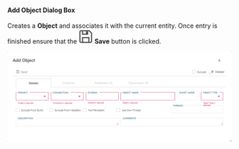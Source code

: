 #### Add Object Dialog Box  

Creates a **Object** and associates it with the current entity.  Once entry is finished ensure that the <img class="icon-inline" src="images/svg-icons/save.svg" /> **Save** button is clicked.

<img
    src="images/bimlflex-app-dialog-add-object.png"
    class="border-image"
    title="Add Object Dialog Box"
/>
